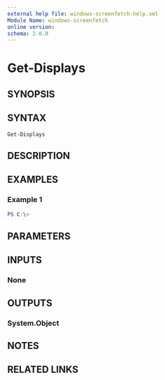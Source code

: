 ```yaml
---
external help file: windows-screenfetch-help.xml
Module Name: windows-screenfetch
online version:
schema: 2.0.0
---
```


# Get-Displays

## SYNOPSIS


## SYNTAX

```
Get-Displays
```

## DESCRIPTION


## EXAMPLES

### Example 1
```powershell
PS C:\> 
```



## PARAMETERS

## INPUTS

### None

## OUTPUTS

### System.Object
## NOTES

## RELATED LINKS
